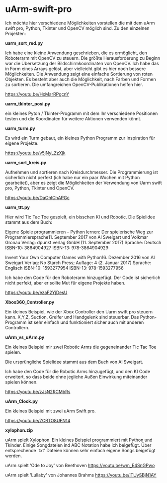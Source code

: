 # uArm-swift-pro

Ich möchte hier verschiedene Möglichkeiten vorstellen die mit dem uArm swift pro, Python, Tkinter und OpenCV möglich sind.
Zu den einzelnen Projekten:

**uarm_sort_red.py**

Ich habe eine kleine Anwendung geschrieben, die es ermöglicht, den Roboterarm mit OpenCV zu steuern. Die größte Herausforderung zu Beginn war die Übersetzung der Bildschirmkoordinaten von OpenCV. Ich habe das in Form eines Arrays gelöst, aber vielleicht gibt es hier noch bessere Möglichkeiten.
Die Anwendung zeigt eine einfache Sortierung von roten Objekten. Es besteht aber auch die Möglichkeit, nach Farben und Formen zu sortieren. Die umfangreichen OpenCV-Publikationen helfen hier.

https://youtu.be/HxMarRPgcnY

**uarm_tkinter_posi.py**

ein kleines Pyton / Tkinter-Programm mit dem Ihr verschiedene Positionen testen und die Koordinaten für weitere Aktionen verwenden könnt.

**uarm_turm.py**

Es wird ein Turm gebaut, ein kleines Python Programm zur Inspiration für eigene Projekte.

https://youtu.be/v5jNyLZzXjk

**uarm_sort_kreis.py**

Aufnehmen und sortieren nach Kreisdurchmesser.
Die Programmierung ist sicherlich nicht perfekt (ich habe nur ein paar Wochen mit Python gearbeitet), aber es zeigt die Möglichkeiten der Verwendung von Uarm swift pro, Python, Tkinter und OpenCV.

https://youtu.be/DaOhIChAPGc

**uarm_ttt.py**

Hier wird Tic Tac Toe gespielt, ein bisschen KI und Robotic.
Die Spielidee stammt aus dem Buch:

Eigene Spiele programmieren – Python lernen: Der spielerische Weg zur Programmiersprache11. September 2017
von Al Sweigart und Volkmar Gronau
Verlag: dpunkt.verlag GmbH (11. September 2017)
Sprache: Deutsch
ISBN-10: 3864904927
ISBN-13: 978-3864904929


Invent Your Own Computer Games with Python16. Dezember 2016
von Al Sweigart
Verlag: No Starch Press; Auflage: 4 (2. Januar 2017)
Sprache: Englisch
ISBN-10: 1593277954
ISBN-13: 978-1593277956

Ich habe den Code für den Roboterarm hinzugefügt.
Der Code ist sicherlich nicht perfekt, aber er sollte Mut für eigene Projekte haben.

https://youtu.be/ezaF2YjDesU


**Xbox360_Controller.py**

Ein kleines Beispiel, wie der Xbox Controller den Uarm swift pro steuern kann.
X,Y,Z, Suction, Greifer und Handgelenk sind steuerbar.
Das Python-Programm ist sehr einfach und funktioniert sicher auch mit anderen Controllern.

**uArm_vs_uArm.py**

Ein kleines Beispiel mir zwei Robotic Arms die gegeneinander Tic Tac Toe spielen.

Die ursprüngliche Spielidee stammt aus dem Buch von Al Sweigart.

Ich habe den Code für die Robotic Arms hinzugefügt, und den KI Code erweitert, so dass beide ohne jegliche Außen Einwirkung miteinander spielen können.

https://youtu.be/zJsN2RCMbRs

**uArm_Clock.py**

Ein kleines Beispiel mit zwei uArm Swift pro.

https://youtu.be/ZCBTO8UFN14

**xylophon.zip**

uArm spielt Xylophon. Ein kleines Beispiel programmiert mit Python und Tkinder. 
Einige Songdateien ind ABC Notation habe ich beigefügt. Über entsprechende 'txt' Dateien können sehr einfach eigene Songs beigefügt werden.

uArm spielt 'Ode to Joy' von Beethoven 
https://youtu.be/wm_E4SnGPwo

uArm spielt 'Lullaby' von Johannes Brahms 
https://youtu.be/lTUySBjN1AY



